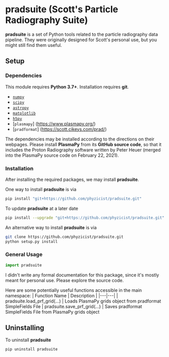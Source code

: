 # pradsuite (Scott's Particle Radiography Suite)

**pradsuite** is a set of Python tools related to the particle radiography data pipeline. They were originally designed for Scott's personal use, but you might still find them useful.

## Setup

### Dependencies
This module requires **Python 3.7+**. Installation requires **git**.

* [`numpy`](http://www.numpy.org/)
* [`scipy`](https://www.scipy.org/)
* [`astropy`](https://www.astropy.org/)
* [`matplotlib`](https://matplotlib.org/)
* [`h5py`](https://www.h5py.org/)
* [`plasmapy`] (https://www.plasmapy.org/)
* [`pradformat`] (https://scott.cikeys.com/prad/)

The dependencies may be installed according to the directions on their webpages. Please install **PlasmaPy** from its **GitHub source code**, so that it includes the Proton Radiography software written by Peter Heuer (merged into the PlasmaPy source code on February 22, 2021).

### Installation
After installing the required packages, we may install **pradsuite**.

One way to install **pradsuite** is via
```bash
pip install "git+https://github.com/phyzicist/pradsuite.git"
```

To update **pradsuite** at a later date
```bash
pip install --upgrade "git+https://github.com/phyzicist/pradsuite.git"
```

An alternative way to install **pradsuite** is via
```bash
git clone https://github.com/phyzicist/pradsuite.git
python setup.py install
```

### General Usage
```python
import pradsuite
```
I didn't write any formal documentation for this package, since it's mostly meant for personal use. Please explore the source code.

Here are some potentially useful functions accessible in the main namespace:
| Function Name | Description |
|---|---|
| pradsuite.load_prf_grid(...)  | Loads PlasmaPy grids object from pradformat SimpleFields File
| pradsuite.save_prf_grid(...)  | Saves pradformat SimpleFields File from PlasmaPy grids object
 
## Uninstalling

To uninstall **pradsuite**
```shell
pip uninstall pradsuite
```